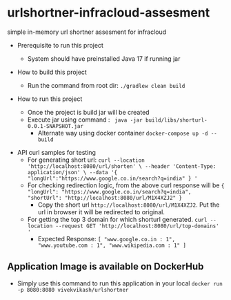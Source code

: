 # urlshortner-infracloud-assesment
simple in-memory url shortner assesment for infracloud

- Prerequisite to run this project 
  - System should have preinstalled Java 17 if running jar

- How to build this project 
  - Run the command from root dir: `./gradlew clean build`

- How to run this project
  - Once the project is build jar will be created
  - Execute jar using command : `
   java -jar build/libs/shorturl-0.0.1-SNAPSHOT.jar`
    - Alternate way using docker container
    `docker-compose up -d --build`

* API curl samples for testing 
  * For generating short url:
  `curl --location 'http://localhost:8080/url/shorten' \
--header 'Content-Type: application/json' \
--data '{
    "longUrl":"https://www.google.co.in/search?q=india"
}
'
`
  * For checking redirection logic, from the above curl response will be 
  `{
    "longUrl": "https://www.google.co.in/search?q=india",
    "shortUrl": "http://localhost:8080/url/M1X4XZJ2"
}`
    * Copy the short url `http://localhost:8080/url/M1X4XZJ2`. Put the url in browser it will be redirected to original.
  * For getting the top 3 domain for which shorturl generated.
    `curl --location --request GET 'http://localhost:8080/url/top-domains'
'`
    * Expected Response: `[
    "www.google.co.in : 1",
    "www.youtube.com : 1",
    "www.wikipedia.com : 1"
]`

## Application Image is available on DockerHub
  * Simply use this command to run this application in your local
    `docker run -p 8080:8080 vivekvikash/urlshortner`
